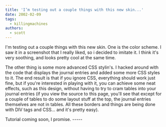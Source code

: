 ```yaml
---
title: 'I’m testing out a couple things with this new skin...'
date: 2002-02-09
tags:
  - killingmachines
authors:
  - scott
---
```


I'm testing out a couple things with this new skin. One is the color scheme. I saw it in a screenshot that I really liked, so i decided to imitate it. I think it's very soothing, and looks pretty cool at the same time.

The other thing is some more advanced CSS stylin's. I hacked around with the code that displays the journal entries and added some more CSS styles to it. The end result is that if you ignore CSS, everything should work just fine, but if you're interested in playing with it, you can achieve some neat effects, such as this design, without having to try to cram tables into your journal entries (if you view the source to this page, you'll see that except for a couple of tables to do some layout stuff at the top, the journal entries themselves are not in tables. All these borders and things are being done with DIV tags and CSS... and it's pretty easy).

Tutorial coming soon, I promise. -----
